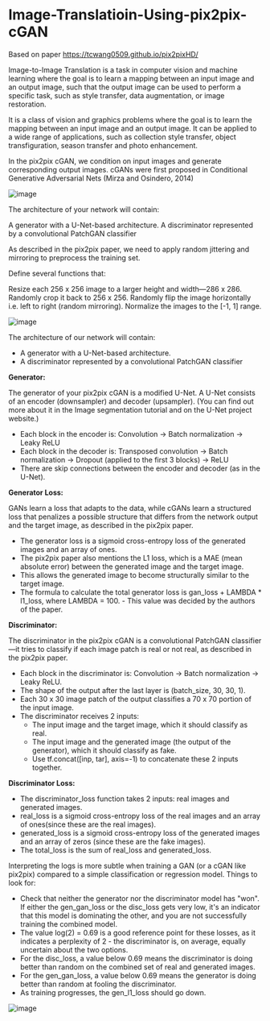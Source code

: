 # Image-Translatioin-Using-pix2pix-cGAN

Based on paper https://tcwang0509.github.io/pix2pixHD/

Image-to-Image Translation is a task in computer vision and machine learning where the goal is to learn a mapping between an input image and an output image, such that the output image can be used to perform a specific task, such as style transfer, data augmentation, or image restoration.

It is a class of vision and graphics problems where the goal is to learn the mapping between an input image and an output image. It can be applied to a wide range of applications, such as collection style transfer, object transfiguration, season transfer and photo enhancement.

In the pix2pix cGAN, we condition on input images and generate corresponding output images. cGANs were first proposed in Conditional Generative Adversarial Nets (Mirza and Osindero, 2014)

![image](https://tcwang0509.github.io/pix2pixHD/images/teaser_720.gif)

The architecture of your network will contain:

A generator with a U-Net-based architecture.
A discriminator represented by a convolutional PatchGAN classifier

As described in the pix2pix paper, we need to apply random jittering and mirroring to preprocess the training set.

Define several functions that:

Resize each 256 x 256 image to a larger height and width—286 x 286.
Randomly crop it back to 256 x 256.
Randomly flip the image horizontally i.e. left to right (random mirroring).
Normalize the images to the [-1, 1] range.

![image](https://github.com/Harshith1234567/Image-Translatioin-Using-pix2pix-cGAN/assets/53342028/a05971e3-3d66-4e89-b4d7-fb8042c372a0)

The architecture of our network will contain:

- A generator with a U-Net-based architecture.
- A discriminator represented by a convolutional PatchGAN classifier

<b> Generator: </b>

The generator of your pix2pix cGAN is a modified U-Net. A U-Net consists of an encoder (downsampler) and decoder (upsampler). (You can find out more about it in the Image segmentation tutorial and on the U-Net project website.)

- Each block in the encoder is: Convolution -> Batch normalization -> Leaky ReLU
- Each block in the decoder is: Transposed convolution -> Batch normalization -> Dropout (applied to the first 3 blocks) -> ReLU
- There are skip connections between the encoder and decoder (as in the U-Net).

<b> Generator Loss: </b>

GANs learn a loss that adapts to the data, while cGANs learn a structured loss that penalizes a possible structure that differs from the network output and the target image, as described in the pix2pix paper.

- The generator loss is a sigmoid cross-entropy loss of the generated images and an array of ones.
- The pix2pix paper also mentions the L1 loss, which is a MAE (mean absolute error) between the generated image and the target image.
- This allows the generated image to become structurally similar to the target image.
- The formula to calculate the total generator loss is gan_loss + LAMBDA * l1_loss, where LAMBDA = 100. - This value was decided by the authors of the paper.

<b> Discriminator: </b>

The discriminator in the pix2pix cGAN is a convolutional PatchGAN classifier—it tries to classify if each image patch is real or not real, as described in the pix2pix paper.

- Each block in the discriminator is: Convolution -> Batch normalization -> Leaky ReLU.
- The shape of the output after the last layer is (batch_size, 30, 30, 1).
- Each 30 x 30 image patch of the output classifies a 70 x 70 portion of the input image.
- The discriminator receives 2 inputs:
    - The input image and the target image, which it should classify as real.
    - The input image and the generated image (the output of the generator), which it should classify as fake.
    - Use tf.concat([inp, tar], axis=-1) to concatenate these 2 inputs together.
    

<b> Discriminator Loss: </b>

- The discriminator_loss function takes 2 inputs: real images and generated images.
- real_loss is a sigmoid cross-entropy loss of the real images and an array of ones(since these are the real images).
- generated_loss is a sigmoid cross-entropy loss of the generated images and an array of zeros (since these are the fake images).
- The total_loss is the sum of real_loss and generated_loss.

Interpreting the logs is more subtle when training a GAN (or a cGAN like pix2pix) compared to a simple classification or regression model. Things to look for:

- Check that neither the generator nor the discriminator model has "won". If either the gen_gan_loss or the disc_loss gets very low, it's an indicator that this model is dominating the other, and you are not successfully training the combined model.
- The value log(2) = 0.69 is a good reference point for these losses, as it indicates a perplexity of 2 - the discriminator is, on average, equally uncertain about the two options.
- For the disc_loss, a value below 0.69 means the discriminator is doing better than random on the combined set of real and generated images.
- For the gen_gan_loss, a value below 0.69 means the generator is doing better than random at fooling the discriminator.
- As training progresses, the gen_l1_loss should go down.

![image](https://github.com/Harshith1234567/Image-Translatioin-Using-pix2pix-cGAN/assets/53342028/b7e67980-e659-423e-9546-426a2353caee)
